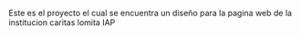 Este es el proyecto el cual se encuentra un diseño para la pagina web de la institucion caritas lomita IAP